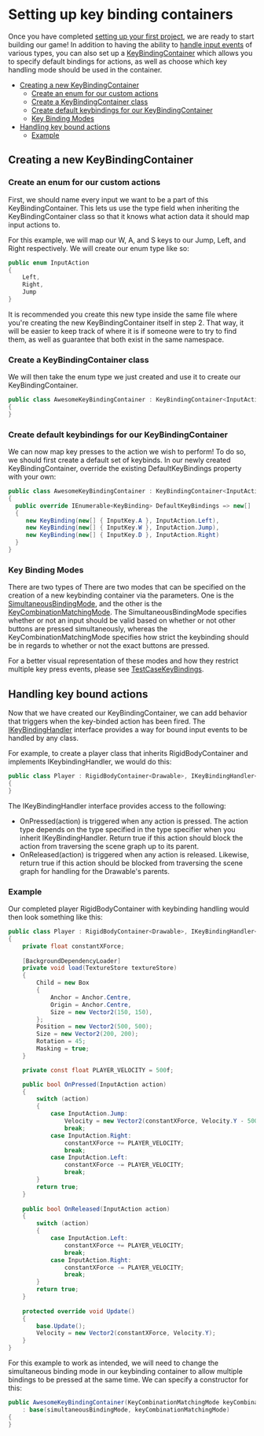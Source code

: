 # Setting up key binding containers

Once you have completed [setting up your first project](https://github.com/ppy/osu-framework/wiki/Setting-up-your-first-project), we are ready to start building our game! In addition to having the ability to [handle input events](https://github.com/ppy/osu-framework/wiki/Handling-input-events) of various types, you can also set up a [KeyBindingContainer](https://github.com/ppy/osu-framework/blob/master/osu.Framework/Input/Bindings/KeyBindingContainer.cs) which allows you to specify default bindings for actions, as well as choose which key handling mode should be used in the container.

* [Creating a new KeyBindingContainer](https://github.com/ppy/osu-framework/wiki/Setting-up-key-binding-containers#creating-a-new-keybindingcontainer)
  * [Create an enum for our custom actions](https://github.com/ppy/osu-framework/wiki/Setting-up-key-binding-containers#create-an-enum-for-our-custom-actions)
  * [Create a KeyBindingContainer class](https://github.com/ppy/osu-framework/wiki/Setting-up-key-binding-containers#create-a-keybindingcontainer-class)
  * [Create default keybindings for our KeyBindingContainer](https://github.com/ppy/osu-framework/wiki/Setting-up-key-binding-containers#create-default-keybindings-for-our-keybindingcontainer)
  * [Key Binding Modes](https://github.com/ppy/osu-framework/wiki/Setting-up-key-binding-containers#key-binding-modes)
* [Handling key bound actions](https://github.com/ppy/osu-framework/wiki/Setting-up-key-binding-containers#handling-key-bound-actions)
  * [Example](https://github.com/ppy/osu-framework/wiki/Setting-up-key-binding-containers#example)

## Creating a new KeyBindingContainer
### Create an enum for our custom actions
First, we should name every input we want to be a part of this KeyBindingContainer. This lets us use the type field when inheriting the KeyBindingContainer<T> class so that it knows what action data it should map input actions to.

For this example, we will map our W, A, and S keys to our Jump, Left, and Right respectively. We will create our enum type like so:
```csharp
public enum InputAction
{    
    Left,
    Right,
    Jump
}
```
It is recommended you create this new type inside the same file where you're creating the new KeyBindingContainer itself in step 2. That way, it will be easier to keep track of where it is if someone were to try to find them, as well as guarantee that both exist in the same namespace.
### Create a KeyBindingContainer class
We will then take the enum type we just created and use it to create our KeyBindingContainer. 
```csharp
public class AwesomeKeyBindingContainer : KeyBindingContainer<InputAction>
{
}
```
### Create default keybindings for our KeyBindingContainer
We can now map key presses to the action we wish to perform! To do so, we should first create a default set of keybinds. In our newly created KeyBindingContainer, override the existing DefaultKeyBindings property with your own:
```csharp
public class AwesomeKeyBindingContainer : KeyBindingContainer<InputAction>
{
  public override IEnumerable<KeyBinding> DefaultKeyBindings => new[]
  {
     new KeyBinding(new[] { InputKey.A }, InputAction.Left),
     new KeyBinding(new[] { InputKey.W }, InputAction.Jump),
     new KeyBinding(new[] { InputKey.D }, InputAction.Right)
  }
}
```

### Key Binding Modes

There are two types of There are two modes that can be specified on the creation of a new keybinding container via the parameters. One is the [SimultaneousBindingMode](https://github.com/ppy/osu-framework/blob/e143142928ebf87a10777217ecf0d6dc45082282/osu.Framework/Input/Bindings/KeyBindingContainer.cs#L285), and the other is the [KeyCombinationMatchingMode](https://github.com/ppy/osu-framework/blob/e143142928ebf87a10777217ecf0d6dc45082282/osu.Framework/Input/Bindings/KeyCombination.cs#L316). The SimultaneousBindingMode specifies whether or not an input should be valid based on whether or not other buttons are pressed simultaneously, whereas the KeyCombinationMatchingMode specifies how strict the keybinding should be in regards to whether or not the exact buttons are pressed. 

For a better visual representation of these modes and how they restrict multiple key press events, please see [TestCaseKeyBindings](https://github.com/ppy/osu-framework/blob/master/osu.Framework.Tests/Visual/TestCaseInput/TestCaseKeyBindings.cs).

## Handling key bound actions

Now that we have created our KeyBindingContainer, we can add behavior that triggers when the key-binded action has been fired. The [IKeyBindingHandler<T>](https://github.com/ppy/osu-framework/blob/master/osu.Framework/Input/Bindings/IKeyBindingHandler.cs) interface provides a way for bound input events to be handled by any class.

For example, to create a player class that inherits RigidBodyContainer and implements IKeybindingHandler, we would do this:

```csharp
public class Player : RigidBodyContainer<Drawable>, IKeyBindingHandler<InputAction>
{
}
```

The IKeyBindingHandler interface provides access to the following:

* OnPressed(action) is triggered when any action is pressed. The action type depends on the type specified in the type specifier when you inherit IKeyBindingHandler<T>. Return true if this action should block the action from traversing the scene graph up to its parent.
* OnReleased(action) is triggered when any action is released. Likewise, return true if this action should be blocked from traversing the scene graph for handling for the Drawable's parents.

### Example
Our completed player RigidBodyContainer with keybinding handling would then look something like this:

```csharp
public class Player : RigidBodyContainer<Drawable>, IKeyBindingHandler<InputAction>
{
    private float constantXForce;
        
    [BackgroundDependencyLoader]
    private void load(TextureStore textureStore)
    {
        Child = new Box
        {
            Anchor = Anchor.Centre,
            Origin = Anchor.Centre,
            Size = new Vector2(150, 150),
        };
        Position = new Vector2(500, 500);
        Size = new Vector2(200, 200);
        Rotation = 45;
        Masking = true;
    }

    private const float PLAYER_VELOCITY = 500f;

    public bool OnPressed(InputAction action)
    {
        switch (action)
        {
            case InputAction.Jump:
                Velocity = new Vector2(constantXForce, Velocity.Y - 500);
                break;
            case InputAction.Right:
                constantXForce += PLAYER_VELOCITY;
                break;
            case InputAction.Left:
                constantXForce -= PLAYER_VELOCITY;
                break;
        }
        return true;
    }
        
    public bool OnReleased(InputAction action)
    {
        switch (action)
        {
            case InputAction.Left:
                constantXForce += PLAYER_VELOCITY;
                break;
            case InputAction.Right:
                constantXForce -= PLAYER_VELOCITY;
                break;
        }
        return true;
    }
        
    protected override void Update()
    {
        base.Update();   
        Velocity = new Vector2(constantXForce, Velocity.Y);
    }
}
```

For this example to work as intended, we will need to change the simultaneous binding mode in our keybinding container to allow multiple bindings to be pressed at the same time. We can specify a constructor for this:

```csharp
public AwesomeKeyBindingContainer(KeyCombinationMatchingMode keyCombinationMatchingMode = KeyCombinationMatchingMode.Any, SimultaneousBindingMode simultaneousBindingMode = SimultaneousBindingMode.All) 
    : base(simultaneousBindingMode, keyCombinationMatchingMode)
{
}